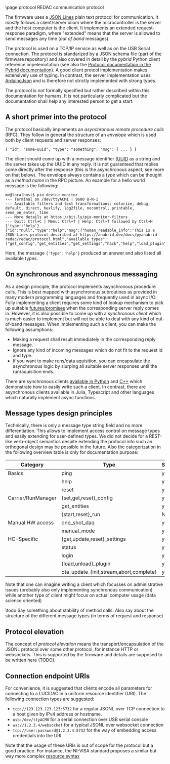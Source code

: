 \page protocol REDAC communication protocol

The firmware uses a [JSON Lines](https://jsonlines.org/) plain text protocol for communication.
It *mostly* follows a client/server idiom where the microcontroller is the server
and the host computer is the client. It implements an extended request-response paradigm, where
"extended" means that the server is allowed to send messages any time (*out of band* messages).

The protocol is used on a TCP/IP service as well as on the USB Serial connection. The protocol
is standarized by a JSON schema file (part of the firmware repository) and also covered in detail
by the *pybrid* Python client reference impelemntation (see also the [Protocol documentation in the Pybrid
documentation](https://anabrid.dev/docs/pyanabrid-redac/redac/protocol.html)).
A good client protcol implementation makes extensively
use of typing. In contrast, the server implementation uses [ArduinoJson](https://arduinojson.org/)
and is therefore not strictly implemented with strong types.

The protocol is *not* formally specified but rather described within this documentation for humans.
It is not particularly complicated but the documentation shall help any interested person to get
a start.

## A short primer into the protocol
The protocol basically implements an *asynchronous remote procedure calls* (RPC). They follow in
general the structure of an *envelope* which is used both by client requests and server responses:


```
{ "id": "some-uuid", "type": "something", "msg": { ... } }
```

The client should come up with a message identifier 
([UUID](https://en.wikipedia.org/wiki/Universally_unique_identifier) as a string and the server
takes up the UUID in any reply. It is not guaranteed that replies come directly after the response
(this is the asynchronous aspect, see more on that below). The envelope always contains a *type*
which can be thought as a *method name* in the RPC picture.
An example for a hello world message is the following:

```
me@localhost$ pio device monitor
--- Terminal on /dev/ttyACM1 | 9600 8-N-1
--- Available filters and text transformations: colorize, debug, default, direct, hexlify, log2file, nocontrol, printable, send_on_enter, time
--- More details at https://bit.ly/pio-monitor-filters
--- Quit: Ctrl+C | Menu: Ctrl+T | Help: Ctrl+T followed by Ctrl+H
{'type':'help'}
{"id":"null","type":"help","msg":{"human_readable_info":"This is a JSON-Lines protocol described at https://anabrid.dev/docs/pyanabrid-redac/redac/protocol.html","available_types":["get_config","get_entities","get_settings","hack","help","load_plugin","login","one_shot_daq","ota_update_abort","ota_update_complete","ota_update_init","ota_update_stream","ping","reset","reset_settings","set_config","start_run","status","unload_plugin","update_settings"]},"success":true}
```

Here, the message `{'type':'help'}` produced an answer and also listed all available types.

## On synchronous and asynchronous messaging
As a design principle, the protocol implements asynchronous procedure calls. This is best mapped
with asynchronous subroutines as provided in many modern programming languages and frequently used
in async I/O. Fully implementing a client requires some kind of lookup mechanism to pick up suitable
[futures/promises](https://en.wikipedia.org/wiki/Futures_and_promises) when the corresponding server
reply comes in. However, it is also possible to come up with a *synchronous client* which is much
easier to implement but will not be able to deal with any kind of out-of-band messages. When
implementing such a client, you can make the following assumptions:

* Making a request shall result immediately in the corresponding reply message.
* Ignore any kind of incoming messages which do not fit to the request id and type.
* If you want to make runs/data aquisition, you can encapsulate the asynchronous logic by
  slurping all suitable server responses until the run/aquisition ends.

There are synchronous clients [available in Python](https://lab.analogparadigm.com/lucidac/software/simplehc.py)
and [C++](https://lab.analogparadigm.com/lucidac/software/lucisim) which demonstrate how to easily
write such a client. In contrast, there are asynchronous clients available in Julia, Typescript and
other languages which naturally implement async functions.

## Message types design principles

Technically, there is only a message type string field and no more differentiation. This allows
to implement access control on message types and easily extending for user-defined types.
We did not decide for a REST-like verb-object semantics despite extending the protocol
into such an orthogonal design may be possible in the future. Also the categorization in
the following overview table is only for documentation purpose:

| Category           | Type                                    | Synchronous? |
|--------------------|-----------------------------------------|-----------|
| Basics             | ping                                    | yes        |
|                    | help                                    | yes        |
|                    | reset                                   | yes        |
| Carrier/RunManager | {set,get,reset}_config                  | yes        |
|                    | get_entities                            | yes        |
|                    | {start,reset}_run                       | NO         |
| Manual HW access   | one_shot_daq                            | yes        |
|                    | manual_mode                             | yes        |
| HC-Specific        | {get,update,reset}_settings             | yes        |
|                    | status                                  | yes        |
|                    | login                                   | yes        |
|                    | {load,unload}_plugin                    | yes        |
|                    | ota_update_{init,stream,abort,complete} | yes        |

Note that one can imagine writing a client which focusses on administrative issues
(probably also only implementing synchronous communication) while another type of client
might focus on actual computer usage (data science oriented)

\todo
Say something about stability of method calls. Also say about the structure of the different
message types (in terms of request and response)

## Protocol elevation

The concept of *protocol elevation* means the transport/encapsulation of the JSONL protocol over
some other protocol, for instance HTTP or websockets. This is supported by the firmware
and details are supposed to be written here (TODO).

## Connection endpoint URIs

For convenience, it is suggested that clients encode all parameters for connecting to a LUCIDAC
in a uniform resource identifier (URI). The following connection types are suggested:

* `tcp://123.123.123.123:5732` for a regular JSONL over TCP connection to a host given by
  IPv4 address or hostname.
* `usb:/dev/ttyACM0` for a serial connection over USB serial console
* `ws://1.2.3.4/websocket` for a typical JSONL over websocket connection
* `tcp://user:password@1.2.3.4:5732` for the way of embedding access credentials into the URI

Note that the usage of these URIs is out of scope for the protocol but a good practice. For
instance, the NI-VISA standard proposes a similar but way more complex
[resource syntax](https://www.ni.com/docs/en-US/bundle/ni-visa/page/visa-resource-syntax-and-examples.html)

